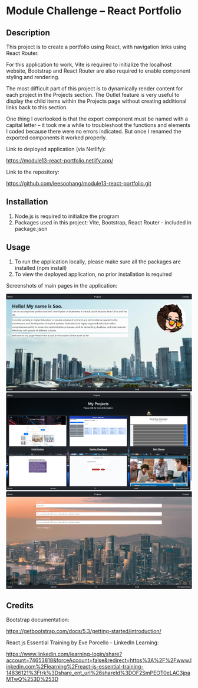 # Module Challenge – React Portfolio
## Description
This project is to create a portfolio using React, with navigation links using React Router. 

For this application to work, Vite is required to initialize the localhost website, Bootstrap and React Router are also required to enable component styling and rendering.

The most difficult part of this project is to dynamically render content for each project in the Projects section. The Outlet feature is very useful to display the child items within the Projects page without creating additional links back to this section.

One thing I overlooked is that the export component must be named with a capital letter – it took me a while to troubleshoot the functions and elements I coded because there were no errors indicated. But once I renamed the exported components it worked properly.

Link to deployed application (via Netlify):

https://module13-react-portfolio.netlify.app/

Link to the repository:

https://github.com/leesoohang/module13-react-portfolio.git

## Installation
1. Node.js is required to initialize the program
2. Packages used in this project: Vite, Bootstrap, React Router - included in package.json

## Usage
1. To run the application locally, please make sure all the packages are installed (npm install)
2. To view the deployed application, no prior installation is required

Screenshots of main pages in the application:

![home](./src/assets/screenshot-home.png)
![projects](./src/assets/screenshot-projects.png)
![home](./src/assets/screenshot-contact.png)

## Credits
Bootstrap documentation:

https://getbootstrap.com/docs/5.3/getting-started/introduction/

React.js Essential Training by Eve Porcello - LinkedIn Learning:

https://www.linkedin.com/learning-login/share?account=74653818&forceAccount=false&redirect=https%3A%2F%2Fwww.linkedin.com%2Flearning%2Freact-js-essential-training-14836121%3Ftrk%3Dshare_ent_url%26shareId%3DOF2SmPEOT0eLAC3jpaMTwQ%253D%253D

